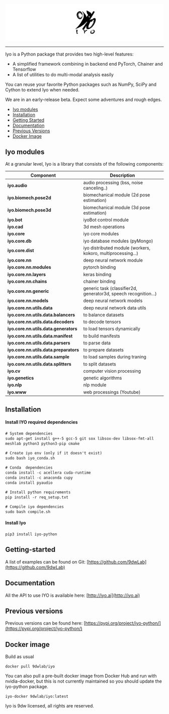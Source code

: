 ![Iyo Logo](img/iyo_banner.png)

--------------------------------------------------------------------------------

Iyo is a Python package that provides two high-level features:
- A simplified framework combining in backend end PyTorch, Chainer and Tensorflow
- A list of utilities to do multi-modal analysis easily


You can reuse your favorite Python packages such as NumPy, SciPy and Cython to extend Iyo when needed.

We are in an early-release beta. Expect some adventures and rough edges.

- [Iyo modules](#iyo-modules)
- [Installation](#installation)
- [Getting Started](#getting-started)
- [Documentation](#documentation)
- [Previous Versions](#previous-versions)
- [Docker Image](#docker-image)



## Iyo modules

At a granular level, Iyo is a library that consists of the following components:

| Component | Description |
| ---- | --- |
| **iyo.audio** | audio processing (bss, noise canceling..)|
| **iyo.biomech.pose2d**| biomechanical module (2d pose estimation)|
| **iyo.biomech.pose3d**| biomechanical module (3d pose estimation)|
| **iyo.bot** | iyoBot control module|
| **iyo.cad**| 3d mesh operations|
| **iyo.core** | iyo core modules|
| **iyo.core.db** | iyo database modules (pyMongo)|
| **iyo.core.dist** | iyo distributed module (workers, kokoro, multiprocessing...)|
| **iyo.core.nn**| deep neural network module|
| **iyo.core.nn.modules**| pytorch binding|
| **iyo.core.nn.layers**| keras binding|
| **iyo.core.nn.chains**| chainer binding|
| **iyo.core.nn.generic**| generic task (classifier2d, generator3d, speech recognition...) |
| **iyo.core.nn.models**| deep neural network models|
| **iyo.core.nn.utils.data**| deep neural network data utils|
| **iyo.core.nn.utils.data.balancers**| to balance datasets|
| **iyo.core.nn.utils.data.decoders**| to decode tensors|
| **iyo.core.nn.utils.data.generators**| to load tensors dynamically|
| **iyo.core.nn.utils.data.manifest**| to build manifests|
| **iyo.core.nn.utils.data.parsers**| to parse data|
| **iyo.core.nn.utils.data.preparators**| to prepare datasets|
| **iyo.core.nn.utils.data.sample**| to load samples during traning|
| **iyo.core.nn.utils.data.splitters**| to split datasets|
| **iyo.cv** | computer vision processing |
| **iyo.genetics** | genetic algorithms|
| **iyo.nlp**| nlp module|
| **iyo.www** | web processings (Youtube) |

## Installation

#### Install IYO required dependencies

```
# System dependencies
sudo apt-get install g++-5 gcc-5 git sox libsox-dev libsox-fmt-all meshlab python3 python3-pip cmake
```

```
# Create iyo env (only if it doesn't exist)
sudo bash iyo_conda.sh
```

```
# Conda  dependencies
conda install -c acellera cuda-runtime
conda install -c anaconda cupy
conda install pyaudio
```

```
# Install python requirements
pip install -r req_setup.txt
```

```
# Compile iyo dependencies
sudo bash compile.sh
```

#### Install Iyo
```
pip3 install iyo-python
```

## Getting-started
A list of examples can be found on Git:
[https://github.com/9dwLab](https://github.com/9dwLab)

## Documentation
All the API to use IYO is available here:
[http://iyo.ai](http://iyo.ai)

## Previous versions
Previous versions can be found here:
[https://pypi.org/project/iyo-python/](https://pypi.org/project/iyo-python/)

## Docker image
Build as usual
```
docker pull 9dwlab/iyo
```

You can also pull a pre-built docker image from Docker Hub and run with nvidia-docker,
but this is not currently maintained so you should update the iyo-python package.
```
iyo-docker 9dwlab/iyo:latest
```

Iyo is 9dw licensed, all rights are reserved.
